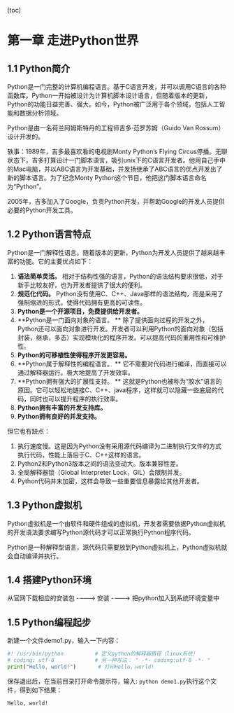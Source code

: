 [toc]

# 第一章 走进Python世界



## 1.1 Python简介

Python是一门完整的计算机编程语言。基于C语言开发，并可以调用C语言的各种函数库。Python一开始被设计为计算机脚本设计语言，但随着版本的更新，Python的功能日益完善、强大。如今，Python被广泛用于各个领域，包括人工智能和数据分析领域。

Python是由一名荷兰阿姆斯特丹的工程师吉多·范罗苏姆（Guido Van Rossum）设计开发的。

轶事：1989年，吉多最喜欢看的电视剧Monty Python’s Flying Circus停播。无聊状态下，吉多打算设计一门脚本语言，吸引unix下的C语言开发者。他用自己手中的Mac电脑，并以ABC语言为开发基础，并发扬继承了ABC语言的优点开发出了新的脚本语言。为了纪念Monty Python这个节目，他把这门脚本语言命名为“Python”。

2005年，吉多加入了Google，负责Python开发，并帮助Google的开发人员提供必要的Python开发工具。

## 1.2 Python语言特点

Python是一门解释性语言。随着版本的更新，Python为开发人员提供了越来越丰富的功能。它的主要优点如下：

1. **语法简单灵活。** 相对于结构性强的语言，Python的语法结构要求很低，对于新手比较友好，也为开发者提供了很大的便利。
2. **规范化代码。**  Python没有使用C、C++、Java那样的语法结构，而是采用了强制缩进的形式，使得代码拥有更高的可读性。
3. **Python是一个开源项目，免费提供给开发者。**
4. **Python是一门面向对象的语言。 ** 除了提供面向过程的开发之外，Python还可以面向对象进行开发。开发者可以利用Python的面向对象（包括封装，继承，多态）实现模块化的程序开发。可以提高代码的重用性和可维护性。
5. **Python的可移植性使得程序开发更容易。**
6. **Python属于解释性的编程语言。 ** 它不需要对代码进行编译，而直接可以通过解释器运行。极大地提高了开发效率。
7. **Python拥有强大的扩展性支持。 ** 这就是Python也被称为“胶水”语言的原因。它可以轻松地链接C、C++、java程序，这样就可以隐藏一些底层的代码，同时也可以提升程序的执行效率。
8. **Python拥有丰富的开发支持库。**
9. **Python拥有良好的并发支持。**

但它也有缺点：

1. 执行速度慢。这是因为Python没有采用源代码编译为二进制执行文件的方式执行代码，性能上落后于C、C++这样的语言。
2. Python2和Python3版本之间的语法变动大。版本兼容性差。
3. 全局解释器锁（Global Interpreter Lock，GIL）会限制并发。
4. Python代码并未加密，这样会导致一些重要信息暴露给其他开发者。

## 1.3 Python虚拟机

Python虚拟机是一个由软件和硬件组成的虚拟机，开发者需要依据Python虚拟机的开发语法要求编写Python源代码才可以正常执行Python程序代码。

Python是一种解释型语言，源代码只需要放到Python虚拟机上，Python虚拟机就会自动编译并执行。

## 1.4 搭建Python环境

从官网下载相应的安装包 ----> 安装 ---->  把python加入到系统环境变量中

## 1.5 Python编程起步

新建一个文件demo1.py，输入一下内容：

```python
#! /usr/bin/python			# 定义python的解释器路径（linux系统）
# coding: utf-8				# 另一种写法： " -*- coding:utf-8 -*- "
print("Hello, world!")		 # 打印Hello，world!
```

保存退出后，在当前目录打开命令提示符，输入: `python demo1.py`执行这个文件，得到如下结果：

```shell
Hello, world!
```

